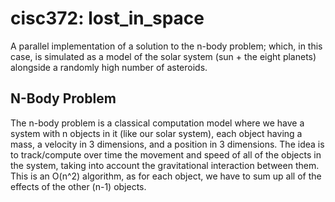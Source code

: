 # cisc372: lost_in_space
A parallel implementation of a solution to the n-body problem; which, in this case, is simulated as a model of the solar system (sun + the eight planets) alongside a randomly high number of asteroids.

## N-Body Problem
The n-body problem is a classical computation model where we have a system with n objects in it (like our solar system), each object having a mass, a velocity in 3 dimensions, and a position in 3 dimensions. The idea is to track/compute over time the movement and speed of all of the objects in the system, taking into account the gravitational interaction between them. This is an O(n^2) algorithm, as for each object, we have to sum up all of the effects of the other (n-1) objects.
